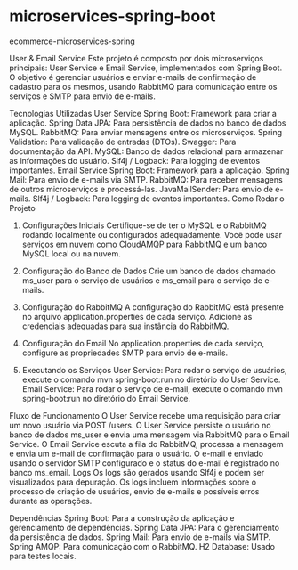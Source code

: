 # microservices-spring-boot
 ecommerce-microservices-spring

 User & Email Service
Este projeto é composto por dois microserviços principais: User Service e Email Service, implementados com Spring Boot. O objetivo é gerenciar usuários e enviar e-mails de confirmação de cadastro para os mesmos, usando RabbitMQ para comunicação entre os serviços e SMTP para envio de e-mails.

Tecnologias Utilizadas
User Service
Spring Boot: Framework para criar a aplicação.
Spring Data JPA: Para persistência de dados no banco de dados MySQL.
RabbitMQ: Para enviar mensagens entre os microserviços.
Spring Validation: Para validação de entradas (DTOs).
Swagger: Para documentação da API.
MySQL: Banco de dados relacional para armazenar as informações do usuário.
Slf4j / Logback: Para logging de eventos importantes.
Email Service
Spring Boot: Framework para a aplicação.
Spring Mail: Para envio de e-mails via SMTP.
RabbitMQ: Para receber mensagens de outros microserviços e processá-las.
JavaMailSender: Para envio de e-mails.
Slf4j / Logback: Para logging de eventos importantes.
Como Rodar o Projeto
1. Configurações Iniciais
Certifique-se de ter o MySQL e o RabbitMQ rodando localmente ou configurados adequadamente. Você pode usar serviços em nuvem como CloudAMQP para RabbitMQ e um banco MySQL local ou na nuvem.

2. Configuração do Banco de Dados
Crie um banco de dados chamado ms_user para o serviço de usuários e ms_email para o serviço de e-mails.

3. Configuração do RabbitMQ
A configuração do RabbitMQ está presente no arquivo application.properties de cada serviço. Adicione as credenciais adequadas para sua instância do RabbitMQ.

4. Configuração do Email
No application.properties de cada serviço, configure as propriedades SMTP para envio de e-mails.

5. Executando os Serviços
User Service:
Para rodar o serviço de usuários, execute o comando mvn spring-boot:run no diretório do User Service.
Email Service:
Para rodar o serviço de e-mail, execute o comando mvn spring-boot:run no diretório do Email Service.

Fluxo de Funcionamento
O User Service recebe uma requisição para criar um novo usuário via POST /users.
O User Service persiste o usuário no banco de dados ms_user e envia uma mensagem via RabbitMQ para o Email Service.
O Email Service escuta a fila do RabbitMQ, processa a mensagem e envia um e-mail de confirmação para o usuário.
O e-mail é enviado usando o servidor SMTP configurado e o status do e-mail é registrado no banco ms_email.
Logs
Os logs são gerados usando Slf4j e podem ser visualizados para depuração. Os logs incluem informações sobre o processo de criação de usuários, envio de e-mails e possíveis erros durante as operações.

Dependências
Spring Boot: Para a construção da aplicação e gerenciamento de dependências.
Spring Data JPA: Para o gerenciamento da persistência de dados.
Spring Mail: Para envio de e-mails via SMTP.
Spring AMQP: Para comunicação com o RabbitMQ.
H2 Database: Usado para testes locais.



